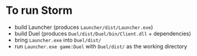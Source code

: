 # To run Storm

- build Launcher (produces `Launcher/dist/Launcher.exe`)
- build Duel (produces `Duel/dist/Duel/bin/Client.dll` + dependencies)
- bring `Launcher.exe` into `Duel/dist/`
- run `Launcher.exe game:Duel` with `Duel/dist/` as the working directory
